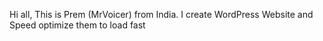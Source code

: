Hi all, This is Prem (MrVoicer) from India. I create WordPress Website and Speed optimize them to load fast
